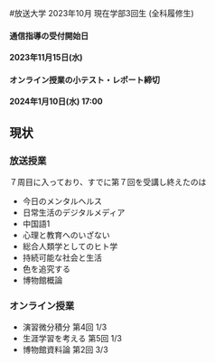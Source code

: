 #放送大学
2023年10月 現在学部3回生 (全科履修生)
#### 通信指導の受付開始日
**2023年11月15日(水)**
#### オンライン授業の小テスト・レポート締切
**2024年1月10日(水) 17:00**
## 現状
### 放送授業
７周目に入っており、すでに第７回を受講し終えたのは
- 今日のメンタルヘルス
- 日常生活のデジタルメディア
- 中国語1
- 心理と教育へのいざない
- 総合人類学としてのヒト学
- 持続可能な社会と生活
- 色を追究する
- 博物館概論
### オンライン授業
- 演習微分積分 第4回 1/3
- 生涯学習を考える 第5回 1/3
- 博物館資料論 第2回 3/3
